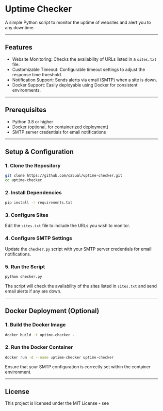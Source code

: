 # Uptime Checker

A simple Python script to monitor the uptime of websites and alert you to any downtime.

---

## Features

- Website Monitoring: Checks the availability of URLs listed in a `sites.txt` file.
- Customizable Timeout: Configurable timeout settings to adjust the response time threshold.
- Notification Support: Sends alerts via email (SMTP) when a site is down.
- Docker Support: Easily deployable using Docker for consistent environments.

---

## Prerequisites

- Python 3.8 or higher
- Docker (optional, for containerized deployment)
- SMTP server credentials for email notifications

---

## Setup & Configuration

### 1. Clone the Repository
```bash
git clone https://github.com/ca5ual/uptime-checker.git
cd uptime-checker
```

### 2. Install Dependencies
```bash
pip install -r requirements.txt
```

### 3. Configure Sites

Edit the `sites.txt` file to include the URLs you wish to monitor.

### 4. Configure SMTP Settings

Update the `checker.py` script with your SMTP server credentials for email notifications.

### 5. Run the Script
```bash
python checker.py
```

The script will check the availability of the sites listed in `sites.txt` and send email alerts if any are down.

---

## Docker Deployment (Optional)

### 1. Build the Docker Image
```bash
docker build -t uptime-checker .
```

### 2. Run the Docker Container
```bash
docker run -d --name uptime-checker uptime-checker
```
Ensure that your SMTP configuration is correctly set within the container environment.

---

## License

This project is licensed under the MIT License - see
